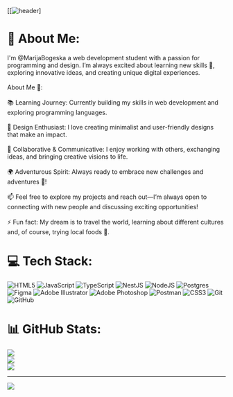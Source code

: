 [[![header](https://capsule-render.vercel.app/api?type=waving&height=270&color=7029&text=Frontend%20&%20Backend%20Explorer&section=header&reversal=false&fontColor=FFF&animation=fadeIn&fontSize=40&textBg=false)]


# 💫 About Me:
I'm @MarijaBogeska a web development student with a passion for programming and design. I’m always excited about learning new skills 🌱, exploring innovative ideas, and creating unique digital experiences.<br><br>About Me 🌟:<br><br>📚 Learning Journey: Currently building my skills in web development and exploring programming languages.<br><br>🎨 Design Enthusiast: I love creating minimalist and user-friendly designs that make an impact.<br><br>🤝 Collaborative & Communicative: I enjoy working with others, exchanging ideas, and bringing creative visions to life.<br><br>🌍 Adventurous Spirit: Always ready to embrace new challenges and adventures 🚀!<br><br>📫 Feel free to explore my projects and reach out—I’m always open to connecting with new people and discussing exciting opportunities!<br><br>⚡ Fun fact: My dream is to travel the world, learning about different cultures and, of course, trying local foods 🍜.


# 💻 Tech Stack:
![HTML5]() ![JavaScript](https://img.shields.io/badge/javascript-%23323330.svg?style=for-the-badge&logo=javascript&logoColor=%23F7DF1E) ![TypeScript](https://img.shields.io/badge/typescript-%23007ACC.svg?style=for-the-badge&logo=typescript&logoColor=white) ![NestJS](https://img.shields.io/badge/nestjs-%23E0234E.svg?style=for-the-badge&logo=nestjs&logoColor=white) ![NodeJS](https://img.shields.io/badge/node.js-6DA55F?style=for-the-badge&logo=node.js&logoColor=white) ![Postgres](https://img.shields.io/badge/postgres-%23316192.svg?style=for-the-badge&logo=postgresql&logoColor=white) ![Figma](https://img.shields.io/badge/figma-%23F24E1E.svg?style=for-the-badge&logo=figma&logoColor=white) ![Adobe Illustrator](https://img.shields.io/badge/adobe%20illustrator-%23FF9A00.svg?style=for-the-badge&logo=adobe%20illustrator&logoColor=white) ![Adobe Photoshop](https://img.shields.io/badge/adobe%20photoshop-%2331A8FF.svg?style=for-the-badge&logo=adobe%20photoshop&logoColor=white) ![Postman](https://img.shields.io/badge/Postman-FF6C37?style=for-the-badge&logo=postman&logoColor=white) ![CSS3](https://img.shields.io/badge/css3-%231572B6.svg?style=for-the-badge&logo=css3&logoColor=white) ![Git](https://img.shields.io/badge/git-%23F05033.svg?style=for-the-badge&logo=git&logoColor=white) ![GitHub](https://img.shields.io/badge/github-%23121011.svg?style=for-the-badge&logo=github&logoColor=white)
# 📊 GitHub Stats:
![](https://github-readme-stats.vercel.app/api?username=MarijaBogeska&theme=dark&hide_border=false&include_all_commits=true&count_private=true)<br/>
![](https://nirzak-streak-stats.vercel.app/?user=MarijaBogeska&theme=dark&hide_border=false)<br/>
![](https://github-readme-stats.vercel.app/api/top-langs/?username=MarijaBogeska&theme=dark&hide_border=false&include_all_commits=true&count_private=true&layout=compact)

---
[![](https://visitcount.itsvg.in/api?id=MarijaBogeska&icon=9&color=5)](https://visitcount.itsvg.in)

<!-- Proudly created with GPRM ( https://gprm.itsvg.in ) -->
